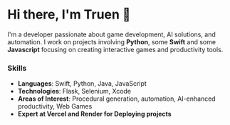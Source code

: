# Hi there, I'm Truen 👋

I'm a developer passionate about game development, AI solutions, and automation. I work on projects involving **Python**, some **Swift** and some **Javascript** focusing on creating interactive games and productivity tools.

### Skills
- **Languages**: Swift, Python, Java, JavaScript
- **Technologies**: Flask, Selenium, Xcode
- **Areas of Interest**: Procedural generation, automation, AI-enhanced productivity, Web Games
- **Expert at Vercel and Render for Deploying projects**
